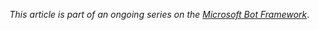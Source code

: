 _This article is part of an ongoing series on the [Microsoft Bot Framework](/2018/03/bakebot/bots-day-0-Building-Bots-With-Microsofts-Bot-Framework/)_.